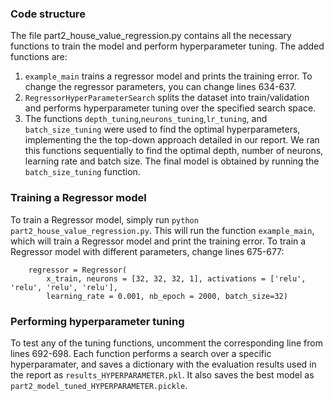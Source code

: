 ### Code structure
The file part2_house_value_regression.py contains all the necessary functions to train the model and perform hyperparameter tuning. The added functions are:
1. `example_main` trains a regressor model and prints the training error. To change the regressor parameters, you can change lines 634-637.
2. `RegressorHyperParameterSearch` splits the dataset into train/validation and performs hyperparameter tuning over the specified search space.
3. The functions `depth_tuning`,`neurons_tuning`,`lr_tuning`, and `batch_size_tuning` were used to find the optimal hyperparameters, implementing the the top-down approach detailed in our report. We ran this functions sequentially to find the optimal depth, number of neurons, learning rate and batch size. The final model is obtained by running the `batch_size_tuning` function.

### Training a Regressor model
To train a Regressor model, simply run `python part2_house_value_regression.py`. This will run the function `example_main`, which will train a Regressor model and print the training error. To train a Regressor model with different parameters, change lines 675-677:
```
    regressor = Regressor(
        x_train, neurons = [32, 32, 32, 1], activations = ['relu', 'relu', 'relu', 'relu'], 
        learning_rate = 0.001, nb_epoch = 2000, batch_size=32)
```

### Performing hyperparameter tuning
To test any of the tuning functions, uncomment the corresponding line from lines 692-698. Each function performs a search over a specific hyperparamater, and saves a dictionary with the evaluation results used in the report as `results_HYPERPARAMETER.pkl`. It also saves the best model as `part2_model_tuned_HYPERPARAMETER.pickle`. 
